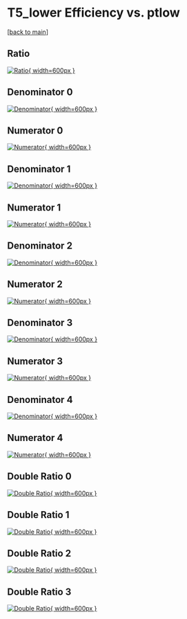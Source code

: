 # T5_lower Efficiency vs. ptlow

[[back to main](./)]



## Ratio

[![Ratio](../mtv/var/T5_lower_loweta_11_1_eff_ptlow.png){ width=600px }](../mtv/var/T5_lower_loweta_11_1_eff_ptlow.pdf)

## Denominator 0

[![Denominator](../mtv/den/T5_lower_loweta_11_1_eff_ptlow_den0.png){ width=600px }](../mtv/den/T5_lower_loweta_11_1_eff_ptlow_den0.pdf)

## Numerator 0

[![Numerator](../mtv/num/T5_lower_loweta_11_1_eff_ptlow_num0.png){ width=600px }](../mtv/num/T5_lower_loweta_11_1_eff_ptlow_num0.pdf)

## Denominator 1

[![Denominator](../mtv/den/T5_lower_loweta_11_1_eff_ptlow_den1.png){ width=600px }](../mtv/den/T5_lower_loweta_11_1_eff_ptlow_den1.pdf)

## Numerator 1

[![Numerator](../mtv/num/T5_lower_loweta_11_1_eff_ptlow_num1.png){ width=600px }](../mtv/num/T5_lower_loweta_11_1_eff_ptlow_num1.pdf)

## Denominator 2

[![Denominator](../mtv/den/T5_lower_loweta_11_1_eff_ptlow_den2.png){ width=600px }](../mtv/den/T5_lower_loweta_11_1_eff_ptlow_den2.pdf)

## Numerator 2

[![Numerator](../mtv/num/T5_lower_loweta_11_1_eff_ptlow_num2.png){ width=600px }](../mtv/num/T5_lower_loweta_11_1_eff_ptlow_num2.pdf)

## Denominator 3

[![Denominator](../mtv/den/T5_lower_loweta_11_1_eff_ptlow_den3.png){ width=600px }](../mtv/den/T5_lower_loweta_11_1_eff_ptlow_den3.pdf)

## Numerator 3

[![Numerator](../mtv/num/T5_lower_loweta_11_1_eff_ptlow_num3.png){ width=600px }](../mtv/num/T5_lower_loweta_11_1_eff_ptlow_num3.pdf)

## Denominator 4

[![Denominator](../mtv/den/T5_lower_loweta_11_1_eff_ptlow_den4.png){ width=600px }](../mtv/den/T5_lower_loweta_11_1_eff_ptlow_den4.pdf)

## Numerator 4

[![Numerator](../mtv/num/T5_lower_loweta_11_1_eff_ptlow_num4.png){ width=600px }](../mtv/num/T5_lower_loweta_11_1_eff_ptlow_num4.pdf)

## Double Ratio 0

[![Double Ratio](../mtv/ratio/T5_lower_loweta_11_1_eff_ptlow_ratio0.png){ width=600px }](../mtv/ratio/T5_lower_loweta_11_1_eff_ptlow_ratio0.pdf)

## Double Ratio 1

[![Double Ratio](../mtv/ratio/T5_lower_loweta_11_1_eff_ptlow_ratio1.png){ width=600px }](../mtv/ratio/T5_lower_loweta_11_1_eff_ptlow_ratio1.pdf)

## Double Ratio 2

[![Double Ratio](../mtv/ratio/T5_lower_loweta_11_1_eff_ptlow_ratio2.png){ width=600px }](../mtv/ratio/T5_lower_loweta_11_1_eff_ptlow_ratio2.pdf)

## Double Ratio 3

[![Double Ratio](../mtv/ratio/T5_lower_loweta_11_1_eff_ptlow_ratio3.png){ width=600px }](../mtv/ratio/T5_lower_loweta_11_1_eff_ptlow_ratio3.pdf)

